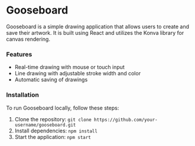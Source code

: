 # Gooseboard

Gooseboard is a simple drawing application that allows users to create and save their artwork. It is built using React and utilizes the Konva library for canvas rendering.

### Features

- Real-time drawing with mouse or touch input
- Line drawing with adjustable stroke width and color
- Automatic saving of drawings

### Installation

To run Gooseboard locally, follow these steps:

1. Clone the repository: `git clone https://github.com/your-username/gooseboard.git`
2. Install dependencies: `npm install`
3. Start the application: `npm start`
